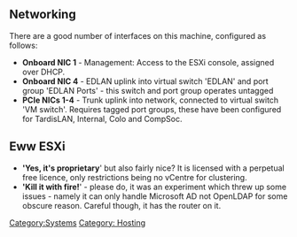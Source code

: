 ## Networking

There are a good number of interfaces on this machine, configured as
follows:

-   **Onboard NIC 1** - Management: Access to the ESXi console, assigned
    over DHCP.
-   **Onboard NIC 4** - EDLAN uplink into virtual switch 'EDLAN' and
    port group 'EDLAN Ports' - this switch and port group operates
    untagged
-   **PCIe NICs 1-4** - Trunk uplink into network, connected to virtual
    switch 'VM switch'. Requires tagged port groups, these have been
    configured for TardisLAN, Internal, Colo and CompSoc.

## Eww ESXi

-   **'Yes, it's proprietary**' but also fairly nice? It is licensed
    with a perpetual free licence, only restrictions being no vCentre
    for clustering.
-   **'Kill it with fire!**' - please do, it was an experiment which
    threw up some issues - namely it can only handle Microsoft AD not
    OpenLDAP for some obscure reason. Careful though, it has the router
    on it.

[Category:Systems](Category:Systems "wikilink") [Category:
Hosting](Category:_Hosting "wikilink")
